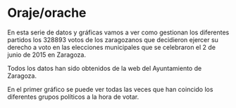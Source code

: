 # Oraje/orache

En esta serie de datos y gráficas vamos a ver como gestionan los diferentes partidos los 328893 votos de los zaragozanos que decidieron ejercer su derecho a voto en las elecciones municipales que se celebraron el 2 de junio de 2015 en Zaragoza.

Todos los datos han sido obtenidos de la web del Ayuntamiento de Zaragoza.

En el primer gráfico se puede ver todas las veces que han coincido los diferentes grupos políticos a la hora de votar.
